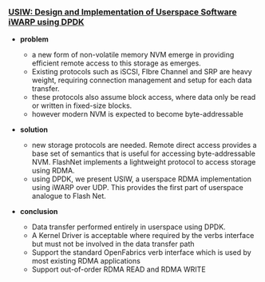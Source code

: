 ### [USIW: Design and Implementation of Userspace Software iWARP using DPDK](https://domino.research.ibm.com/library/cyberdig.nsf/papers/C0133441555ACB2785257FA900245C68/$File/rz3894.pdf)  

- **problem**
  - a new form of non-volatile memory NVM emerge in providing efficient remote access to this storage as emerges.
  - Existing protocols such as iSCSI, FIbre Channel and SRP are heavy weight, requiring connection management and setup for each data transfer.
  - these protocols also assume block access, where data only be read or written in fixed-size blocks.
  - however modern NVM is expected to become byte-addressable  

- **solution**
  - new storage protocols are needed. Remote direct access provides a base set of semantics that is useful for accessing byte-addressable NVM. FlashNet implements a lightweight protocol to access storage using RDMA.
  - using DPDK, we present USIW, a userspace RDMA implementation using iWARP over UDP. This provides the first part of userspace analogue to Flash Net.


- **conclusion**
  - Data transfer performed entirely in userspace using DPDK.
  - A Kernel Driver is acceptable where required by the verbs interface but must not be involved in the data transfer path
  - Support the standard OpenFabrics verb interface which is used by most existing RDMA applications
  - Support out-of-order RDMA READ and RDMA WRITE
